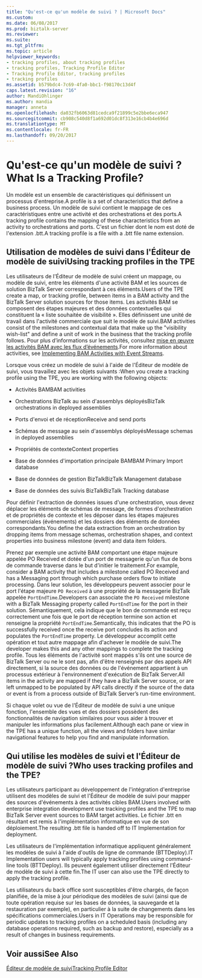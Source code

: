 ```yaml
---
title: "Qu'est-ce qu'un modèle de suivi ? | Microsoft Docs"
ms.custom: 
ms.date: 06/08/2017
ms.prod: biztalk-server
ms.reviewer: 
ms.suite: 
ms.tgt_pltfrm: 
ms.topic: article
helpviewer_keywords:
- tracking profiles, about tracking profiles
- tracking profiles, Tracking Profile Editor
- Tracking Profile Editor, tracking profiles
- tracking profiles
ms.assetid: b579bdc4-7c69-4fa0-bbc1-f98170c13d4f
caps.latest.revision: "16"
author: MandiOhlinger
ms.author: mandia
manager: anneta
ms.openlocfilehash: da032fb6063d81cedca9f21899c5e2bbe6eca947
ms.sourcegitcommit: cb908c540d8f1a692d01dc8f313e16cb4b4e696d
ms.translationtype: MT
ms.contentlocale: fr-FR
ms.lasthandoff: 09/20/2017
---
```

# <a name="what-is-a-tracking-profile"></a><span data-ttu-id="6230b-103">Qu'est-ce qu'un modèle de suivi ?</span><span class="sxs-lookup"><span data-stu-id="6230b-103">What Is a Tracking Profile?</span></span>
<span data-ttu-id="6230b-104">Un modèle est un ensemble de caractéristiques qui définissent un processus d'entreprise.</span><span class="sxs-lookup"><span data-stu-id="6230b-104">A profile is a set of characteristics that define a business process.</span></span> <span data-ttu-id="6230b-105">Un modèle de suivi contient le mappage de ces caractéristiques entre une activité et des orchestrations et des ports.</span><span class="sxs-lookup"><span data-stu-id="6230b-105">A tracking profile contains the mapping of these characteristics from an activity to orchestrations and ports.</span></span> <span data-ttu-id="6230b-106">C'est un fichier dont le nom est doté de l'extension .btt.</span><span class="sxs-lookup"><span data-stu-id="6230b-106">A tracking profile is a file with a .btt file name extension.</span></span>  
  
## <a name="using-tracking-profiles-in-the-tpe"></a><span data-ttu-id="6230b-107">Utilisation de modèles de suivi dans l'Éditeur de modèle de suivi</span><span class="sxs-lookup"><span data-stu-id="6230b-107">Using tracking profiles in the TPE</span></span>  
 <span data-ttu-id="6230b-108">Les utilisateurs de l'Éditeur de modèle de suivi créent un mappage, ou modèle de suivi, entre les éléments d'une activité BAM et les sources de solution BizTalk Server correspondant à ces éléments.</span><span class="sxs-lookup"><span data-stu-id="6230b-108">Users of the TPE create a map, or tracking profile, between items in a BAM activity and the BizTalk Server solution sources for those items.</span></span> <span data-ttu-id="6230b-109">Les activités BAM se composent des étapes majeures et des données contextuelles qui constituent la « liste souhaitée de visibilité ». Elles définissent une unité de travail dans l'activité commerciale que suit le modèle de suivi.</span><span class="sxs-lookup"><span data-stu-id="6230b-109">BAM activities consist of the milestones and contextual data that make up the "visibility wish-list" and define a unit of work in the business that the tracking profile follows.</span></span> <span data-ttu-id="6230b-110">Pour plus d’informations sur les activités, consultez [mise en œuvre les activités BAM avec les flux d’événements](../core/implementing-bam-activities-with-event-streams.md).</span><span class="sxs-lookup"><span data-stu-id="6230b-110">For more information about activities, see [Implementing BAM Activities with Event Streams](../core/implementing-bam-activities-with-event-streams.md).</span></span>  
  
 <span data-ttu-id="6230b-111">Lorsque vous créez un modèle de suivi à l'aide de l'Éditeur de modèle de suivi, vous travaillez avec les objets suivants :</span><span class="sxs-lookup"><span data-stu-id="6230b-111">When you create a tracking profile using the TPE, you are working with the following objects:</span></span>  
  
-   <span data-ttu-id="6230b-112">Activités BAM</span><span class="sxs-lookup"><span data-stu-id="6230b-112">BAM activities</span></span>  
  
-   <span data-ttu-id="6230b-113">Orchestrations BizTalk au sein d'assemblys déployés</span><span class="sxs-lookup"><span data-stu-id="6230b-113">BizTalk orchestrations in deployed assemblies</span></span>  
  
-   <span data-ttu-id="6230b-114">Ports d'envoi et de réception</span><span class="sxs-lookup"><span data-stu-id="6230b-114">Receive and send ports</span></span>  
  
-   <span data-ttu-id="6230b-115">Schémas de message au sein d'assemblys déployés</span><span class="sxs-lookup"><span data-stu-id="6230b-115">Message schemas in deployed assemblies</span></span>  
  
-   <span data-ttu-id="6230b-116">Propriétés de contexte</span><span class="sxs-lookup"><span data-stu-id="6230b-116">Context properties</span></span>  
  
-   <span data-ttu-id="6230b-117">Base de données d'importation principale BAM</span><span class="sxs-lookup"><span data-stu-id="6230b-117">BAM Primary Import database</span></span>  
  
-   <span data-ttu-id="6230b-118">Base de données de gestion BizTalk</span><span class="sxs-lookup"><span data-stu-id="6230b-118">BizTalk Management database</span></span>  
  
-   <span data-ttu-id="6230b-119">Base de données des suivis BizTalk</span><span class="sxs-lookup"><span data-stu-id="6230b-119">BizTalk Tracking database</span></span>  
  
 <span data-ttu-id="6230b-120">Pour définir l'extraction de données issues d'une orchestration, vous devez déplacer les éléments de schémas de message, de formes d'orchestration et de propriétés de contexte et les déposer dans les étapes majeures commerciales (événements) et les dossiers des éléments de données correspondants.</span><span class="sxs-lookup"><span data-stu-id="6230b-120">You define the data extraction from an orchestration by dropping items from message schemas, orchestration shapes, and context properties into business milestone (event) and data item folders.</span></span>  
  
 <span data-ttu-id="6230b-121">Prenez par exemple une activité BAM comportant une étape majeure appelée PO Received et dotée d'un port de messagerie qu'un flux de bons de commande traverse dans le but d'initier le traitement.</span><span class="sxs-lookup"><span data-stu-id="6230b-121">For example, consider a BAM activity that includes a milestone called PO Received and has a Messaging port through which purchase orders flow to initiate processing.</span></span> <span data-ttu-id="6230b-122">Dans leur solution, les développeurs peuvent associer pour le port l'étape majeure `PO Received` à une propriété de la messagerie BizTalk appelée `PortEndTime`.</span><span class="sxs-lookup"><span data-stu-id="6230b-122">Developers can associate the `PO Received` milestone with a BizTalk Messaging property called `PortEndTime` for the port in their solution.</span></span> <span data-ttu-id="6230b-123">Sémantiquement, cela indique que le bon de commande est reçu correctement une fois que le port de réception termine son action et renseigne la propriété `PortEndTime`.</span><span class="sxs-lookup"><span data-stu-id="6230b-123">Semantically, this indicates that the PO is successfully received once the receive port concludes its action and populates the `PortEndTime` property.</span></span> <span data-ttu-id="6230b-124">Le développeur accomplit cette opération et tout autre mappage afin d'achever le modèle de suivi.</span><span class="sxs-lookup"><span data-stu-id="6230b-124">The developer makes this and any other mappings to complete the tracking profile.</span></span> <span data-ttu-id="6230b-125">Tous les éléments de l'activité sont mappés s'ils ont une source de BizTalk Server ou ne le sont pas, afin d'être renseignés par des appels API directement, si la source des données ou de l'événement appartient à un processus extérieur à l'environnement d'exécution de BizTalk Server.</span><span class="sxs-lookup"><span data-stu-id="6230b-125">All items in the activity are mapped if they have a BizTalk Server source, or are left unmapped to be populated by API calls directly if the source of the data or event is from a process outside of BizTalk Server’s run-time environment.</span></span>  
  
 <span data-ttu-id="6230b-126">Si chaque volet ou vue de l'Éditeur de modèle de suivi a une unique fonction, l'ensemble des vues et des dossiers possèdent des fonctionnalités de navigation similaires pour vous aider à trouver et manipuler les informations plus facilement.</span><span class="sxs-lookup"><span data-stu-id="6230b-126">Although each pane or view in the TPE has a unique function, all the views and folders have similar navigational features to help you find and manipulate information.</span></span>  
  
## <a name="who-uses-tracking-profiles-and-the-tpe"></a><span data-ttu-id="6230b-127">Qui utilise les modèles de suivi et l'Éditeur de modèle de suivi ?</span><span class="sxs-lookup"><span data-stu-id="6230b-127">Who uses tracking profiles and the TPE?</span></span>  
 <span data-ttu-id="6230b-128">Les utilisateurs participant au développement de l'intégration d'entreprise utilisent des modèles de suivi et l'Éditeur de modèle de suivi pour mapper des sources d'événements à des activités cibles BAM.</span><span class="sxs-lookup"><span data-stu-id="6230b-128">Users involved with enterprise integration development use tracking profiles and the TPE to map BizTalk Server event sources to BAM target activities.</span></span> <span data-ttu-id="6230b-129">Le fichier .btt en résultant est remis à l'implémentation informatique en vue de son déploiement.</span><span class="sxs-lookup"><span data-stu-id="6230b-129">The resulting .btt file is handed off to IT Implementation for deployment.</span></span>  
  
 <span data-ttu-id="6230b-130">Les utilisateurs de l'implémentation informatique appliquent généralement les modèles de suivi à l'aide d'outils de ligne de commande (BTTDeploy).</span><span class="sxs-lookup"><span data-stu-id="6230b-130">IT Implementation users will typically apply tracking profiles using command-line tools (BTTDeploy).</span></span> <span data-ttu-id="6230b-131">Ils peuvent également utiliser directement l'Éditeur de modèle de suivi à cette fin.</span><span class="sxs-lookup"><span data-stu-id="6230b-131">The IT user can also use the TPE directly to apply the tracking profile.</span></span>  
  
 <span data-ttu-id="6230b-132">Les utilisateurs du back office sont susceptibles d'être chargés, de façon planifiée, de la mise à jour périodique des modèles de suivi (ainsi que de toute opération requise sur les bases de données, la sauvegarde et la restauration par exemple), en particulier à la suite de changements dans les spécifications commerciales.</span><span class="sxs-lookup"><span data-stu-id="6230b-132">Users in IT Operations may be responsible for periodic updates to tracking profiles on a scheduled basis (including any database operations required, such as backup and restore), especially as a result of changes in business requirements.</span></span>  
  
## <a name="see-also"></a><span data-ttu-id="6230b-133">Voir aussi</span><span class="sxs-lookup"><span data-stu-id="6230b-133">See Also</span></span>  
 [<span data-ttu-id="6230b-134">Éditeur de modèle de suivi</span><span class="sxs-lookup"><span data-stu-id="6230b-134">Tracking Profile Editor</span></span>](../core/tracking-profile-editor.md)
